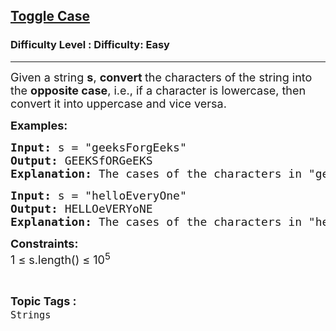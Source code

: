 <h2><a href="https://www.geeksforgeeks.org/problems/toggle-case/1">Toggle Case</a></h2><h3>Difficulty Level : Difficulty: Easy</h3><hr><div class="problems_problem_content__Xm_eO"><p><span style="font-size: 18px;">Given a string <strong>s</strong>, <strong>convert </strong>the characters of the string into the <strong>opposite case</strong>, i.e., if a character is lowercase, then convert it into uppercase and vice versa.&nbsp;</span></p>
<p><span style="font-size: 18px;"><strong>Examples:</strong></span></p>
<pre><span style="font-size: 18px;"><strong>Input:</strong> s = "geeksForgEeks"
<strong>Output:</strong> GEEKSfORGeEKS
<strong>Explanation: </strong>The cases of the characters in "geeksForgEeks" are flipped.</span></pre>
<pre><span style="font-size: 18px;"><strong>Input:</strong> s = "helloEveryOne"
<strong>Output:</strong> HELLOeVERYoNE
<strong>Explanation: </strong>The cases of the characters in "helloEveryOne" are flipped.</span></pre>
<p><span style="font-size: 18px;"><strong>Constraints:<br></strong></span><span style="font-size: 18px;">1 ≤ s.length() ≤ 10<sup>5</sup></span></p></div><br><p><span style=font-size:18px><strong>Topic Tags : </strong><br><code>Strings</code>&nbsp;